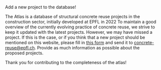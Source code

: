 Add a new project to the database!

The Atlas is a database of structural concrete reuse projects in the construction sector, initially developed at EPFL in 2022 To maintain a good overview of the currently evolving practice of concrete reuse, we strive to keep it updated with the latest projects. However, we may have missed a project. If this is the case, or if you think that a new project should be mentioned on this website, please fill in [this form](/New_project_EN.pdf) and send it to [concrete-reuse@epfl.ch](mailto:concrete-reuse@epfl.ch). Provide as much information as possible about the proposed projects.

Thank you for contributing to the completeness of the atlas!
